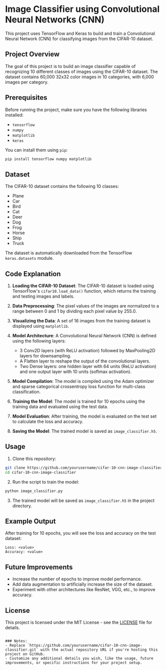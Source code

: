 # Image Classifier using Convolutional Neural Networks (CNN)

This project uses TensorFlow and Keras to build and train a Convolutional Neural Network (CNN) for classifying images from the CIFAR-10 dataset.

## Project Overview

The goal of this project is to build an image classifier capable of recognizing 10 different classes of images using the CIFAR-10 dataset. The dataset contains 60,000 32x32 color images in 10 categories, with 6,000 images per category.

## Prerequisites

Before running the project, make sure you have the following libraries installed:

- `tensorflow`
- `numpy`
- `matplotlib`
- `keras`

You can install them using `pip`:

```bash
pip install tensorflow numpy matplotlib
```

## Dataset

The CIFAR-10 dataset contains the following 10 classes:
- Plane
- Car
- Bird
- Cat
- Deer
- Dog
- Frog
- Horse
- Ship
- Truck

The dataset is automatically downloaded from the TensorFlow `keras.datasets` module.

## Code Explanation

1. **Loading the CIFAR-10 Dataset**:
   The CIFAR-10 dataset is loaded using TensorFlow's `cifar10.load_data()` function, which returns the training and testing images and labels.

2. **Data Preprocessing**:
   The pixel values of the images are normalized to a range between 0 and 1 by dividing each pixel value by 255.0.

3. **Visualizing the Data**:
   A set of 16 images from the training dataset is displayed using `matplotlib`.

4. **Model Architecture**:
   A Convolutional Neural Network (CNN) is defined using the following layers:
   - 3 Conv2D layers (with ReLU activation) followed by MaxPooling2D layers for downsampling.
   - A Flatten layer to reshape the output of the convolutional layers.
   - Two Dense layers: one hidden layer with 64 units (ReLU activation) and one output layer with 10 units (softmax activation).

5. **Model Compilation**:
   The model is compiled using the Adam optimizer and sparse categorical crossentropy loss function for multi-class classification.

6. **Training the Model**:
   The model is trained for 10 epochs using the training data and evaluated using the test data.

7. **Model Evaluation**:
   After training, the model is evaluated on the test set to calculate the loss and accuracy.

8. **Saving the Model**:
   The trained model is saved as `image_classifier.h5`.

## Usage

1. Clone this repository:

```bash
git clone https://github.com/yourusername/cifar-10-cnn-image-classifier.git
cd cifar-10-cnn-image-classifier
```

2. Run the script to train the model:

```bash
python image_classifier.py
```

3. The trained model will be saved as `image_classifier.h5` in the project directory.

## Example Output

After training for 10 epochs, you will see the loss and accuracy on the test dataset:

```
Loss: <value>
Accuracy: <value>
```

## Future Improvements

- Increase the number of epochs to improve model performance.
- Add data augmentation to artificially increase the size of the dataset.
- Experiment with other architectures like ResNet, VGG, etc., to improve accuracy.

## License

This project is licensed under the MIT License - see the [LICENSE](LICENSE) file for details.
```

### Notes:
- Replace `https://github.com/yourusername/cifar-10-cnn-image-classifier.git` with the actual repository URL if you're hosting this project on GitHub.
- Customize any additional details you wish, like the usage, future improvements, or specific instructions for your project setup.
